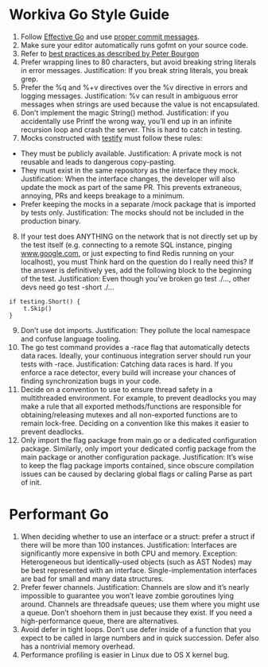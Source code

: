 Workiva Go Style Guide
======================

1.  Follow [Effective Go](https://golang.org/doc/effective_go.html) and use [proper commit messages](http://tbaggery.com/2008/04/19/a-note-about-git-commit-messages.html).
2.  Make sure your editor automatically runs gofmt on your source code.
3.  Refer to [best practices as described by Peter Bourgon](https://peter.bourgon.org/go-best-practices-2016/)
4.  Prefer wrapping lines to 80 characters, but avoid breaking string literals in error messages. Justification: If you break string literals, you break grep.
5.  Prefer the %q and %+v directives over the %v directive in errors and logging messages. Justification: %v can result in ambiguous error messages when strings are used because the value is not encapsulated.
6.  Don’t implement the magic String() method. Justification: if you accidentally use Printf the wrong way, you’ll end up in an infinite recursion loop and crash the server. This is hard to catch in testing.
7.  Mocks constructed with [testify](https://github.com/stretchr/testify) must follow these rules:

-   They must be publicly available. Justification: A private mock is not reusable and leads to dangerous copy-pasting.
-   They must exist in the same repository as the interface they mock. Justification: When the interface changes, the developer will also update the mock as part of the same PR. This prevents extraneous, annoying, PRs and keeps breakage to a minimum.
-   Prefer keeping the mocks in a separate /mock package that is imported by tests only. Justification: The mocks should not be included in the production binary.

8.  If your test does ANYTHING on the network that is not directly set up by the test itself (e.g. connecting to a remote SQL instance, pinging www.google.com, or just expecting to find Redis running on your localhost), you must Think hard on the question do I really need this? If the answer is definitively yes, add the following block to the beginning of the test. Justification: Even though you’ve broken go test ./…, other devs need go test -short ./…

```
if testing.Short() {
	t.Skip()
}
```

9.  Don’t use dot imports. Justification: They pollute the local namespace and confuse language tooling.
10.  The go test command provides a -race flag that automatically detects data races. Ideally, your continuous integration server should run your tests with -race. Justification: Catching data races is hard. If you enforce a race detector, every build will increase your chances of finding synchronization bugs in your code.
11.  Decide on a convention to use to ensure thread safety in a multithreaded environment. For example, to prevent deadlocks you may make a rule that all exported methods/functions are responsible for obtaining/releasing mutexes and all non-exported functions are to remain lock-free. Deciding on a convention like this makes it easier to prevent deadlocks.
12. Only import the flag package from main.go or a dedicated configuration package. Similarly, only import your dedicated config package from the main package or another configuration package. Justification: It’s wise to keep the flag package imports contained, since obscure compilation issues can be caused by declaring global flags or calling Parse as part of init.

Performant Go
=============

1.  When deciding whether to use an interface or a struct: prefer a struct if there will be more than 100 instances. Justification: Interfaces are significantly more expensive in both CPU and memory. Exception: Heterogeneous but identically-used objects (such as AST Nodes) may be best represented with an interface. Single-implementation interfaces are bad for small and many data structures.
2.  Prefer fewer channels. Justification: Channels are slow and it’s nearly impossible to guarantee you won’t leave zombie goroutines lying around. Channels are threadsafe queues; use them where you might use a queue. Don’t shoehorn them in just because they exist. If you need a high-performance queue, there are alternatives.
3.  Avoid defer in tight loops. Don’t use defer inside of a function that you expect to be called in large numbers and in quick succession. Defer also has a nontrivial memory overhead.
4.  Performance profiling is easier in Linux due to OS X kernel bug.
